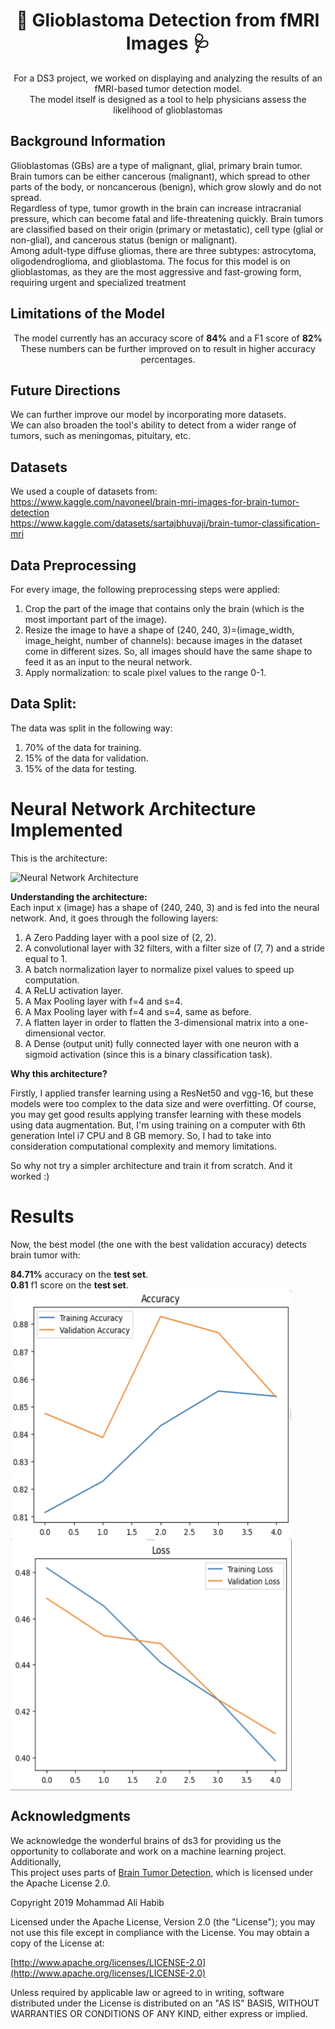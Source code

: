 <h1 align=center>🧠 Glioblastoma Detection from fMRI Images 🩺</h1>
<p align=center>
For a DS3 project, we worked on displaying and analyzing the results of an fMRI-based tumor detection model.<br>
The model itself is designed as a tool to help physicians assess the likelihood of glioblastomas<br> </p>

## Background Information
<p align=left> 
Glioblastomas (GBs) are a type of malignant, glial, primary brain tumor. Brain tumors can be either cancerous (malignant), which spread to other parts of the body, or noncancerous (benign), which grow slowly and do not spread.<br>
Regardless of type, tumor growth in the brain can increase intracranial pressure, which can become fatal and life-threatening quickly. Brain tumors are classified based on their origin (primary or metastatic), cell type (glial or non-glial), and cancerous status (benign or malignant).<br>
Among adult-type diffuse gliomas, there are three subtypes: astrocytoma, oligodendroglioma, and glioblastoma. The focus for this model is on glioblastomas, as they are the most aggressive and fast-growing form, requiring urgent and specialized treatment<br></p>

## Limitations of the Model
<p align=center>
The model currently has an accuracy score of <b>84%</b> and a F1 score of <b>82%</b><br>
These numbers can be further improved on to result in higher accuracy percentages.<br></p>

## Future Directions
We can further improve our model by incorporating more datasets.<br>
We can also broaden the tool's ability to detect from a wider range of tumors, such as meningomas, pituitary, etc.

## Datasets
We used a couple of datasets from:<br>
https://www.kaggle.com/navoneel/brain-mri-images-for-brain-tumor-detection<br>
https://www.kaggle.com/datasets/sartajbhuvaji/brain-tumor-classification-mri<br>

## Data Preprocessing

For every image, the following preprocessing steps were applied:

1. Crop the part of the image that contains only the brain (which is the most important part of the image).
2. Resize the image to have a shape of (240, 240, 3)=(image_width, image_height, number of channels): because images in the dataset come in different sizes. So, all images should have the same shape to feed it as an input to the neural network.
3. Apply normalization: to scale pixel values to the range 0-1.

## Data Split:

The data was split in the following way:
1. 70% of the data for training.
2. 15% of the data for validation.
3. 15% of the data for testing.

# Neural Network Architecture Implemented

This is the architecture:

![Neural Network Architecture](convnet_architecture.jpg)

**Understanding the architecture:**<br>
Each input x (image) has a shape of (240, 240, 3) and is fed into the neural network. And, it goes through the following layers:<br>

1. A Zero Padding layer with a pool size of (2, 2).
2. A convolutional layer with 32 filters, with a filter size of (7, 7) and a stride equal to 1.
3. A batch normalization layer to normalize pixel values to speed up computation.
4. A ReLU activation layer.
5. A Max Pooling layer with f=4 and s=4.
6. A Max Pooling layer with f=4 and s=4, same as before.
7. A flatten layer in order to flatten the 3-dimensional matrix into a one-dimensional vector.
8. A Dense (output unit) fully connected layer with one neuron with a sigmoid activation (since this is a binary classification task).

**Why this architecture?**<br>

Firstly, I applied transfer learning using a ResNet50 and vgg-16, but these models were too complex to the data size and were overfitting. Of course, you may get good results applying transfer learning with these models using data augmentation. But, I'm using training on a computer with 6th generation Intel i7 CPU and 8 GB memory. So, I had to take into consideration computational complexity and memory limitations.<br>

So why not try a simpler architecture and train it from scratch. And it worked :)

# Results

Now, the best model (the one with the best validation accuracy) detects brain tumor with:<br>

**84.71%** accuracy on the **test set**.<br>
**0.81** f1 score on the **test set**.<br>
<img src="Accuracy.png" alt="Accuracy" width=450px height= 400px align=center>
<img src="Loss.png" alt="Loss" width=450px height= 400px align=center>

## Acknowledgments
We acknowledge the wonderful brains of ds3 for providing us the opportunity to collaborate and work on a machine learning project. <br>
Additionally, <br>
This project uses parts of [Brain Tumor Detection](https://github.com/MohamedAliHabib/Brain-Tumor-Detection), which is licensed under the Apache License 2.0.

Copyright 2019 Mohammad Ali Habib

Licensed under the Apache License, Version 2.0 (the "License");
you may not use this file except in compliance with the License.
You may obtain a copy of the License at:

[http://www.apache.org/licenses/LICENSE-2.0](http://www.apache.org/licenses/LICENSE-2.0)

Unless required by applicable law or agreed to in writing, software
distributed under the License is distributed on an "AS IS" BASIS,
WITHOUT WARRANTIES OR CONDITIONS OF ANY KIND, either express or implied.

